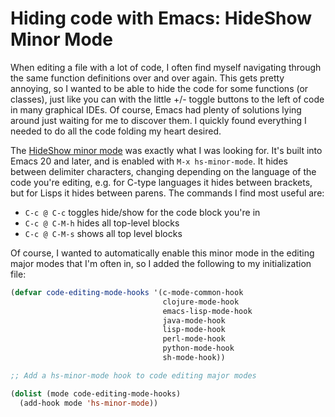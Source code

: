 # Hiding code with Emacs: HideShow Minor Mode

When editing a file with a lot of code, I often find myself navigating through 
the same function definitions over and over again. This gets pretty annoying, so 
I wanted to be able to hide the code for some functions (or classes), just like 
you can with the little +/- toggle buttons to the left of code in many graphical 
IDEs. Of course, Emacs had plenty of solutions lying around just waiting for me 
to discover them. I quickly found everything I needed to do all the code folding 
my heart desired. 
 
The 
[HideShow minor mode](http://www.gnu.org/software/emacs/manual/html_node/emacs/Hideshow.html) 
was exactly what I was looking for. It's built into Emacs 20 and later, and is 
enabled with `M-x hs-minor-mode`. It hides between delimiter characters, 
changing depending on the language of the code you're editing, e.g. for C-type 
languages it hides between brackets, but for Lisps it hides between parens. The 
commands I find most useful are: 
* `C-c @ C-c` toggles hide/show for the code block you're in 
* `C-c @ C-M-h` hides all top-level blocks 
* `C-c @ C-M-s` shows all top level blocks 

Of course, I wanted to automatically enable this minor mode in the editing major 
modes that I'm often in, so I added the following to my initialization file: 

```lisp
(defvar code-editing-mode-hooks '(c-mode-common-hook
                                  clojure-mode-hook
                                  emacs-lisp-mode-hook
                                  java-mode-hook
                                  lisp-mode-hook
                                  perl-mode-hook
                                  python-mode-hook
                                  sh-mode-hook))

;; Add a hs-minor-mode hook to code editing major modes

(dolist (mode code-editing-mode-hooks)
  (add-hook mode 'hs-minor-mode))
  
```

